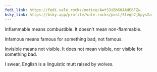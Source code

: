 ```yaml
---
fedi_link: https://fedi.vale.rocks/notice/AwtS3iBbS0AAHE6FZw
bsky_link: https://bsky.app/profile/vale.rocks/post/3lvqb2jkpys2a
---
```


Inflammable means combustible. It doesn't mean non-flammable.

Infamous means famous for something bad, not famous.

Invisible means not visible. It does not mean visible, nor visible for something bad.

I swear, English is a linguistic mutt raised by wolves.
